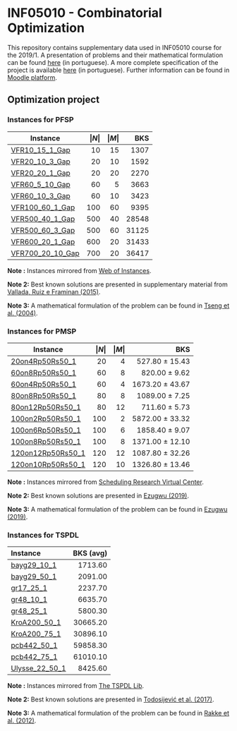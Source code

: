 # INF05010 - Combinatorial Optimization

This repository contains supplementary data used in INF05010 course for the 2019/1. A presentation of problems and their mathematical formulation can be found [here](problems-presentation.pdf) (in portuguese). A more complete specification of the project is available [here](project-specs.pdf) (in portuguese). Further information can be found in [Moodle platform](https://moodle.inf.ufrgs.br/course/view.php?id=255).

## Optimization project

### Instances for PFSP

| Instance | \|_N_\| | \|_M_\| | BKS|
|----------|-------:|---------:|------:|
|[VFR10_15_1_Gap](instances/pfsp/VFR10_15_1_Gap.txt)      |10   |15  |1307   |
|[VFR20_10_3_Gap](instances/pfsp/VFR20_10_3_Gap.txt)      |20   |10  |1592   |
|[VFR20_20_1_Gap](instances/pfsp/VFR20_20_1_Gap.txt)      |20   |20  |2270   |
|[VFR60_5_10_Gap](instances/pfsp/VFR60_5_10_Gap.txt)      |60   | 5  |3663   |
|[VFR60_10_3_Gap](instances/pfsp/VFR60_10_3_Gap.txt)      |60   |10  |3423   |
|[VFR100_60_1_Gap](instances/pfsp/VFR100_60_1_Gap.txt)    |100  |60  |9395   |
|[VFR500_40_1_Gap](instances/pfsp/VFR500_40_1_Gap.txt)    |500  |40  |28548  |
|[VFR500_60_3_Gap](instances/pfsp/VFR500_60_3_Gap.txt)    |500  |60  |31125  |
|[VFR600_20_1_Gap](instances/pfsp/VFR600_20_1_Gap.txt)    |600  |20  |31433  |
|[VFR700_20_10_Gap](instances/pfsp/VFR700_20_10_Gap.txt)  |700  |20  |36417  |

__Note :__ Instances mirrored from [Web of Instances](http://www.webofinstances.com/index.php?option=com_fabrik&c=form&view=details&Itemid=62&fabrik=18&rowid=1&tableid=16&fabrik_cursor=0&lang=en).

__Note 2:__ Best known solutions are presented in supplementary material from [Vallada, Ruiz e Framinan (2015)](https://www.sciencedirect.com/science/article/pii/S0377221714005992).

__Note 3:__ A mathematical formulation of the problem can be found in [Tseng et al. (2004)](https://www.sciencedirect.com/science/article/pii/S030504830300152X).


### Instances for PMSP

| Instance | \|_N_\| | \|_M_\| | BKS|
|----------|-------:|---------:|------:|
|[20on4Rp50Rs50_1  ](instances/pmsp/20on4Rp50Rs50_1.dat) | 20  | 4   |  527.80   ± 15.43   |
|[60on8Rp50Rs50_1  ](instances/pmsp/60on8Rp50Rs50_1.dat) | 60  | 8   |  820.00   ± 9.62    |
|[60on4Rp50Rs50_1  ](instances/pmsp/60on4Rp50Rs50_1.dat) | 60  | 4   |  1673.20  ± 43.67  |
|[80on8Rp50Rs50_1  ](instances/pmsp/80on8Rp50Rs50_1.dat) | 80  | 8   |  1089.00  ± 7.25   |
|[80on12Rp50Rs50_1 ](instances/pmsp/80on12Rp50Rs50_1.dat) | 80  | 12  |   711.60  ± 5.73   |
|[100on2Rp50Rs50_1 ](instances/pmsp/100on2Rp50Rs50_1.dat) | 100 | 2   |  5872.00  ± 33.32  |
|[100on6Rp50Rs50_1 ](instances/pmsp/100on6Rp50Rs50_1.dat) | 100 | 6   |  1858.40  ± 9.07   |
|[100on8Rp50Rs50_1 ](instances/pmsp/100on8Rp50Rs50_1.dat) | 100 | 8   |  1371.00  ± 12.10  |
|[120on12Rp50Rs50_1](instances/pmsp/120on12Rp50Rs50_1.dat) | 120 | 12  |   1087.80 ± 32.26 |
|[120on10Rp50Rs50_1](instances/pmsp/120on10Rp50Rs50_1.dat) | 120 | 10  |   1326.80 ± 13.46 |

__Note :__ Instances mirrored from [Scheduling Research Virtual Center](https://sites.wp.odu.edu/schedulingresearch/paper).

__Note 2:__ Best known solutions are presented in [Ezugwu (2019)](https://www.sciencedirect.com/science/article/pii/S0950705119300504).

__Note 3:__ A mathematical formulation of the problem can be found in [Ezugwu (2019)](https://www.sciencedirect.com/science/article/pii/S0950705119300504).


### Instances for TSPDL

| Instance | BKS (avg) |
|:---------|----------:|
|[bayg29_10_1    ](instances/tspdl/bayg29_10_1.dat)  |  1713.60     |
|[bayg29_50_1    ](instances/tspdl/bayg29_50_1.dat)  |  2091.00     |
|[gr17_25_1      ](instances/tspdl/gr17_25_1.dat)  |  2237.70       |
|[gr48_10_1      ](instances/tspdl/gr48_10_1.dat)  |  6635.70       |
|[gr48_25_1      ](instances/tspdl/gr48_25_1.dat)  |  5800.30       |
|[KroA200_50_1   ](instances/tspdl/KroA200_50_1.dat)  |  30665.20   |
|[KroA200_75_1   ](instances/tspdl/KroA200_75_1.dat)  |  30896.10   |
|[pcb442_50_1    ](instances/tspdl/pcb442_50_1.dat)  |  59858.30    |
|[pcb442_75_1    ](instances/tspdl/pcb442_75_1.dat)  |  61010.10    |
|[Ulysse_22_50_1 ](instances/tspdl/ulysses22_50_1.dat)  |  8425.60  |

__Note :__ Instances mirrored from [The TSPDL Lib](http://tspdl.jgr.no/).

__Note 2:__ Best known solutions are presented in [Todosijević et al. (2017)](https://link.springer.com/article/10.1007/s11590-014-0788-9).

__Note 3:__ A mathematical formulation of the problem can be found in [Rakke et al. (2012)](https://www.sciencedirect.com/science/article/pii/S0305048317300518).

